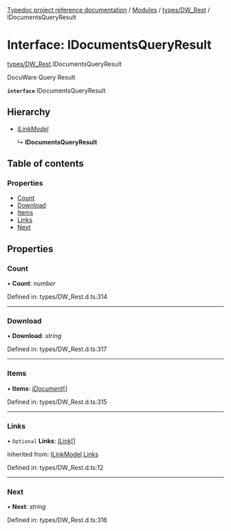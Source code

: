 [Typedoc project reference documentation](../README.md) / [Modules](../modules.md) / [types/DW_Rest](../modules/types_dw_rest.md) / IDocumentsQueryResult

# Interface: IDocumentsQueryResult

[types/DW_Rest](../modules/types_dw_rest.md).IDocumentsQueryResult

DocuWare Query Result

**`interface`** IDocumentsQueryResult

## Hierarchy

* [*ILinkModel*](types_dw_rest.ilinkmodel.md)

  ↳ **IDocumentsQueryResult**

## Table of contents

### Properties

- [Count](types_dw_rest.idocumentsqueryresult.md#count)
- [Download](types_dw_rest.idocumentsqueryresult.md#download)
- [Items](types_dw_rest.idocumentsqueryresult.md#items)
- [Links](types_dw_rest.idocumentsqueryresult.md#links)
- [Next](types_dw_rest.idocumentsqueryresult.md#next)

## Properties

### Count

• **Count**: *number*

Defined in: types/DW_Rest.d.ts:314

___

### Download

• **Download**: *string*

Defined in: types/DW_Rest.d.ts:317

___

### Items

• **Items**: [*IDocument*](types_dw_rest.idocument.md)[]

Defined in: types/DW_Rest.d.ts:315

___

### Links

• `Optional` **Links**: [*ILink*](types_dw_rest.ilink.md)[]

Inherited from: [ILinkModel](types_dw_rest.ilinkmodel.md).[Links](types_dw_rest.ilinkmodel.md#links)

Defined in: types/DW_Rest.d.ts:12

___

### Next

• **Next**: *string*

Defined in: types/DW_Rest.d.ts:316
